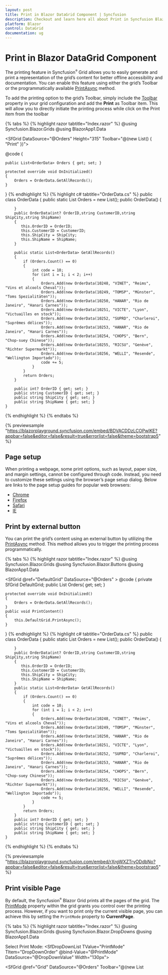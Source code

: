 ```yaml
---
layout: post
title: Print in Blazor DataGrid Component | Syncfusion
description: Checkout and learn here all about Print in Syncfusion Blazor DataGrid component and much more details.
platform: Blazor
control: DataGrid
documentation: ug
---
```


<!-- markdownlint-disable MD033 -->

# Print in Blazor DataGrid Component

The printing feature in Syncfusion<sup style="font-size:70%">&reg;</sup> Grid allows you to easily generate and print a representation of the grid’s content for better offline accessibility and documentation. You can enable this feature using either the grid’s Toolbar or the programmatically available [PrintAsync](https://help.syncfusion.com/cr/blazor/Syncfusion.Blazor.Grids.SfGrid-1.html#Syncfusion_Blazor_Grids_SfGrid_1_PrintAsync) method.

To add the printing option to the grid’s Toolbar, simply include the [Toolbar](https://help.syncfusion.com/cr/blazor/Syncfusion.Blazor.Grids.SfGrid-1.html#Syncfusion_Blazor_Grids_SfGrid_1_Toolbar) property in your grid configuration and add the **Print** as Toolbar item. This will allow you to directly initiate the printing process while click on the Print item from the toolbar

{% tabs %}
{% highlight razor tabtitle="Index.razor" %}
@using Syncfusion.Blazor.Grids
@using BlazorApp1.Data

<SfGrid DataSource="@Orders" Height="315" Toolbar="@(new List<object>() { "Print" })">
    <GridColumns>
        <GridColumn Field=@nameof(OrderData.OrderID) HeaderText="Order ID" TextAlign="TextAlign.Right" Width="140"></GridColumn>
        <GridColumn Field=@nameof(OrderData.CustomerID) HeaderText="Customer ID" Width="120"></GridColumn>
        <GridColumn Field=@nameof(OrderData.ShipCity) HeaderText="Ship City" Width="100"></GridColumn>
        <GridColumn Field=@nameof(OrderData.ShipName) HeaderText="Ship Name" Width="100"></GridColumn>
    </GridColumns>
</SfGrid>

@code {
  
    public List<OrderData> Orders { get; set; }

    protected override void OnInitialized()
    {
        Orders = OrderData.GetAllRecords();
    }   
}
{% endhighlight %}
{% highlight c# tabtitle="OrderData.cs" %}
    public class OrderData
    {
        public static List<OrderData> Orders = new List<OrderData>();
        public OrderData()
        {

        }
        public OrderData(int? OrderID,string CustomerID,string ShipCity,string ShipName)
        {
           this.OrderID = OrderID;
           this.CustomerID = CustomerID;
           this.ShipCity = ShipCity;
           this.ShipName = ShipName;
        }

        public static List<OrderData> GetAllRecords()
        {
            if (Orders.Count() == 0)
            {
                int code = 10;
                for (int i = 1; i < 2; i++)
                {
                    Orders.Add(new OrderData(10248, "VINET", "Reims", "Vins et alcools Cheval"));
                    Orders.Add(new OrderData(10249, "TOMSP", "Münster", "Toms Spezialitäten"));
                    Orders.Add(new OrderData(10250, "HANAR", "Rio de Janeiro", "Hanari Carnes"));
                    Orders.Add(new OrderData(10251, "VICTE", "Lyon", "Victuailles en stock"));
                    Orders.Add(new OrderData(10252, "SUPRD", "Charleroi", "Suprêmes délices"));
                    Orders.Add(new OrderData(10253, "HANAR", "Rio de Janeiro", "Hanari Carnes"));
                    Orders.Add(new OrderData(10254, "CHOPS", "Bern", "Chop-suey Chinese"));
                    Orders.Add(new OrderData(10255, "RICSU", "Genève", "Richter Supermarkt"));
                    Orders.Add(new OrderData(10256, "WELLI", "Resende", "Wellington Importado"));
                    code += 5;
                }
            }
            return Orders;
        }

        public int? OrderID { get; set; }
        public string CustomerID { get; set; }
        public string ShipCity { get; set; }
        public string ShipName { get; set; }
    }
{% endhighlight %}
{% endtabs %}

{% previewsample "https://blazorplayground.syncfusion.com/embed/BDVACDDzLCOPwlKE?appbar=false&editor=false&result=true&errorlist=false&theme=bootstrap5" %}

## Page setup

When printing a webpage, some print options, such as layout, paper size, and margin settings, cannot be configured through code. Instead, you need to customize these settings using the browser’s page setup dialog. Below are links to the page setup guides for popular web browsers:

* [Chrome](https://support.google.com/chrome/answer/1069693?hl=en&visit_id=1-636335333734668335-3165046395&rd=1)
* [Firefox](https://support.mozilla.org/en-US/kb/how-print-web-pages-firefox)
* [Safari](https://www.mintprintables.com/print-tips/adjust-margins-osx/)
* [IE](https://www.helpteaching.com/blog/)

## Print by external button

You can print the grid’s content using an external button by utilizing the [PrintAsync](https://help.syncfusion.com/cr/blazor/Syncfusion.Blazor.Grids.SfGrid-1.html#Syncfusion_Blazor_Grids_SfGrid_1_PrintAsync) method. This method allows you to trigger the printing process programmatically.

{% tabs %}
{% highlight razor tabtitle="Index.razor" %}
@using Syncfusion.Blazor.Grids
@using Syncfusion.Blazor.Buttons
@using BlazorApp1.Data

<SfButton Content="Print" OnClick="PrintContent"></SfButton>
<SfGrid @ref="DefaultGrid" DataSource="@Orders" >
    <GridColumns>
        <GridColumn Field=@nameof(OrderData.OrderID) HeaderText="Order ID" Width="120"></GridColumn>
        <GridColumn Field=@nameof(OrderData.CustomerID) HeaderText="Customer Name" Width="120"></GridColumn>
        <GridColumn Field=@nameof(OrderData.ShipCity) HeaderText="Ship City" Width="130"></GridColumn>
        <GridColumn Field=@nameof(OrderData.ShipName) HeaderText="Ship Name" Width="120"></GridColumn>
    </GridColumns>
</SfGrid>
@code 
{
    private SfGrid<OrderData> DefaultGrid;
    public List<OrderData> Orders{ get; set; }

    protected override void OnInitialized()
    {
        Orders = OrderData.GetAllRecords();
    }
    public void PrintContent()
    {
        this.DefaultGrid.PrintAsync();
    }
}
{% endhighlight %}
{% highlight c# tabtitle="OrderData.cs" %}
    public class OrderData
    {
        public static List<OrderData> Orders = new List<OrderData>();
        public OrderData()
        {

        }
        public OrderData(int? OrderID,string CustomerID,string ShipCity,string ShipName)
        {
           this.OrderID = OrderID;
           this.CustomerID = CustomerID;
           this.ShipCity = ShipCity;
           this.ShipName = ShipName;
        }
        public static List<OrderData> GetAllRecords()
        {
            if (Orders.Count() == 0)
            {
                int code = 10;
                for (int i = 1; i < 2; i++)
                {
                    Orders.Add(new OrderData(10248, "VINET", "Reims", "Vins et alcools Cheval"));
                    Orders.Add(new OrderData(10249, "TOMSP", "Münster", "Toms Spezialitäten"));
                    Orders.Add(new OrderData(10250, "HANAR", "Rio de Janeiro", "Hanari Carnes"));
                    Orders.Add(new OrderData(10251, "VICTE", "Lyon", "Victuailles en stock"));
                    Orders.Add(new OrderData(10252, "SUPRD", "Charleroi", "Suprêmes délices"));
                    Orders.Add(new OrderData(10253, "HANAR", "Rio de Janeiro", "Hanari Carnes"));
                    Orders.Add(new OrderData(10254, "CHOPS", "Bern", "Chop-suey Chinese"));
                    Orders.Add(new OrderData(10255, "RICSU", "Genève", "Richter Supermarkt"));
                    Orders.Add(new OrderData(10256, "WELLI", "Resende", "Wellington Importado"));
                    code += 5;
                }
            }
            return Orders;
        }
        public int? OrderID { get; set; }
        public string CustomerID { get; set; }
        public string ShipCity { get; set; }
        public string ShipName { get; set; }
    }
{% endhighlight %}
{% endtabs %}

{% previewsample "https://blazorplayground.syncfusion.com/embed/rXrgWXZTryODdbNo?appbar=false&editor=false&result=true&errorlist=false&theme=bootstrap5" %}

## Print visible Page

By default, the Syncfusion<sup style="font-size:70%">&reg;</sup> Blazor Grid prints all the pages of the grid. The [PrintMode](https://help.syncfusion.com/cr/blazor/Syncfusion.Blazor.Charts.ChartSeries.html#Syncfusion_Blazor_Charts_ChartSeries_DashArray) property within the grid grants you control over the printing process. However, if you want to print only the current visible page, you can achieve this by setting the `PrintMode` property to **CurrentPage**.

{% tabs %}
{% highlight razor tabtitle="Index.razor" %}
@using Syncfusion.Blazor.Grids
@using Syncfusion.Blazor.DropDowns
@using BlazorApp1.Data

<label>Select Print Mode: </label>
<SfDropDownList TValue="PrintMode" TItem="DropDownOrder" @bind-Value="@PrintMode" DataSource="@DropDownValue" Width="130px">
    <DropDownListFieldSettings Text="Text" Value="Value"></DropDownListFieldSettings>
    <DropDownListEvents ValueChange="OnValueChange" TValue="PrintMode" TItem="DropDownOrder"></DropDownListEvents>
</SfDropDownList>

<SfGrid @ref="Grid" DataSource="@Orders" Toolbar="@(new List<object>() { "Print" })" PrintMode="@PrintMode" AllowPaging="true">
    <GridPageSettings PageSize="6"></GridPageSettings>
    <GridColumns>
        <GridColumn Field=@nameof(OrderData.OrderID) HeaderText="Order ID" TextAlign="TextAlign.Right" Width="120"></GridColumn>
        <GridColumn Field=@nameof(OrderData.CustomerID) HeaderText="Customer Name" Width="120"></GridColumn>
        <GridColumn Field=@nameof(OrderData.ShipCity) HeaderText="Ship City" TextAlign="TextAlign.Right" Width="130" Type="ColumnType.Date"></GridColumn>
        <GridColumn Field=@nameof(OrderData.ShipName) HeaderText="Ship Name" TextAlign="TextAlign.Right" Width="120"></GridColumn>
    </GridColumns>
</SfGrid>
@code {
    private SfGrid<OrderData> Grid;
    public List<OrderData> Orders { get; set; }
    public PrintMode PrintMode { get; set; } = PrintMode.AllPages;
   
    protected override void OnInitialized()
    {
        Orders = OrderData.GetAllRecords();
    }
    public class DropDownOrder
    {
        public string Text { get; set; }
        public PrintMode Value { get; set; }
    }
    List<DropDownOrder> DropDownValue = new List<DropDownOrder>
    {
        new DropDownOrder() { Text = "All Pages", Value = PrintMode.AllPages },
        new DropDownOrder() { Text = "Current Page", Value = PrintMode.CurrentPage },

    };
    public void OnValueChange(ChangeEventArgs<PrintMode, DropDownOrder> Args)
    {
        PrintMode = Args.Value;
        Grid.Refresh();
    }
}
{% endhighlight %}
{% highlight c# tabtitle="OrderData.cs" %}
public class OrderData
    {
        public static List<OrderData> Orders = new List<OrderData>();   
        public OrderData()
        {

        }
        public OrderData(int? OrderID, string CustomerID, string ShipCity,string ShipName)
        {
            this.OrderID = OrderID;
            this.CustomerID = CustomerID;
            this.ShipCity = ShipCity;
            this.ShipName= ShipName;         
        }
        public static List<OrderData> GetAllRecords()
        {
            if (Orders.Count() == 0)
            {
                int code = 10;
                for (int i = 1; i < 3; i++)
                {
                    Orders.Add(new OrderData(10248, "ALFKI", "Reims", "Vins et alcools Chev"));
                    Orders.Add(new OrderData(10249, "ANANTR", "Münster", "Toms Spezialitäten"));
                    Orders.Add(new OrderData(10250, "ANTON", "Rio de Janeiro", "Hanari Carnes"));
                    Orders.Add(new OrderData(10251, "BLONP", "Lyon", "Victuailles en stock"));
                    Orders.Add(new OrderData(10252, "BOLID", "Charleroi", "Suprêmes délices"));
                    Orders.Add(new OrderData(10253, "ANTON", "Lyon", "Victuailles en stock"));
                    Orders.Add(new OrderData(10254, "BLONP", "Rio de Janeiro", "Hanari Carnes"));
                    Orders.Add(new OrderData(10255, "BOLID", "Münster", "Toms Spezialitäten"));
                    Orders.Add(new OrderData(10256, "ALFKI", "Reims", "Vins et alcools Chev"));                   
                    code += 5;
                }
            }
            return Orders;
        }
        public int? OrderID { get; set; }
        public string CustomerID { get; set; }
        public string ShipCity { get; set; }
        public string ShipName { get; set; }
    }
{% endhighlight %}
{% endtabs %}

{% previewsample "https://blazorplayground.syncfusion.com/embed/BthAWMNUhrlcjXzc?appbar=false&editor=false&result=true&errorlist=false&theme=bootstrap5" %}

<!-- Print the hierarchy datagrid

By default, the datagrid will print the master and expanded child grids alone. You can change the print option by using the [`HierarchyPrintMode`](https://help.syncfusion.com/cr/blazor/Syncfusion.Blazor.Charts.ChartSeries.html#Syncfusion_Blazor_Charts_ChartSeries_Type) property of the Grid component. The available options are,

Mode |Behavior
-----|-----
Expanded |Prints the master datagrid with expanded child grids.
All |Prints the master datagrid with all the child grids.
None |Prints the master datagrid alone.

This is demonstrated in the below sample code,

```cshtml
@using Syncfusion.Blazor.Grids

@{
    GridModel<object> ChildGridData = new GridModel<object>()
    {
        DataSource = Orders,
        QueryString = "EmployeeID",
        Columns = new List<GridColumn> {
            new GridColumn() { Field="OrderID", HeaderText="OrderID", Width="110" },
            new GridColumn() { Field="CustomerName", HeaderText="CustomerName", Width="110"},
            new GridColumn() { Field="ShipCountry", HeaderText="ShipCountry", Width="110" }
        }
    };
}
<SfGrid DataSource="@Employees" Toolbar="@(new List<object>() { "Print" })" HierarchyPrintMode=HierarchyGridPrintMode.Expanded ChildGrid="ChildGridData" Height="315px">
    <GridColumns>
        <GridColumn Field=@nameof(EmployeeData.EmployeeID) HeaderText="EmployeeID" Width="110"> </GridColumn>
        <GridColumn Field=@nameof(EmployeeData.FirstName) HeaderText="First Name" Width="110"> </GridColumn>
        <GridColumn Field=@nameof(EmployeeData.City) HeaderText="Last Name" Width="110"></GridColumn>
        <GridColumn Field=@nameof(EmployeeData.Country) HeaderText="Country" Width="110"></GridColumn>
    </GridColumns>
</SfGrid>

@code{
    public List<EmployeeData> Employees { get; set; }

    public List<Order> Orders { get; set; }

    protected override void OnInitialized()
    {
        Employees = Enumerable.Range(1, 9).Select(x => new EmployeeData()
        {
            EmployeeID = x,
            FirstName = (new string[] { "Nancy", "Andrew", "Janet", "Margaret", "Steven" })[new Random().Next(5)],
            City = (new string[] { "Seattle", "Tacoma", "Redmond", "Kirkland", "London" })[new Random().Next(5)],
            Country = (new string[] { "USA", "UK" })[new Random().Next(2)],
        }).ToList();

        Orders = Enumerable.Range(1, 9).Select(x => new Order()
        {
            EmployeeID = x,
            OrderID = 1000 + x,
            CustomerName = (new string[] { "Nancy", "Andrew" })[new Random().Next(2)],
            ShipCountry = (new string[] { "USA", "UK" })[new Random().Next(2)],
        }).ToList();
    }

    public class EmployeeData
    {
        public int? EmployeeID { get; set; }
        public string FirstName { get; set; }
        public string LastName { get; set; }
        public string Title { get; set; }
        public DateTime? HireDate { get; set; }
        public string City { get; set; }
        public string Country { get; set; }
    }

    public class Order
    {
        public int? EmployeeID { get; set; }
        public int? OrderID { get; set; }
        public string CustomerName { get; set; }
        public string ShipCountry { get; set; }
    }
}
```

The following image represents Hierarchial Grid with print toolbar item,
![Print Hierarchial Grid Content](./images/grid-hierarchial-print.png) -->

## Print large number of columns

When printing a grid with a large number of columns, the browser’s default page size (usually A4) might not be sufficient to display all the columns properly. As a result, the browser’s print preview may automatically hide the overflowed content, leading to a cut-off appearance.

To show a large number of columns when printing, you can adjust the scale option from the print option panel based on your content size. This will allow you to fit the entire grid content within the printable area.

![Printing large number of columns in Blazor DataGrid.](./images/blazor-datagrid-print-large-columns.png)

<!-- Show or hide columns while Printing

You can show a hidden column or hide a visible column while printing the datagrid using ToolbarClick and PrintComplete events.

In the ToolbarClick event, we can show or hide columns by modifying the Visible property value of the GridColumn component.

Then in the PrintComplete event, we can reverse the state back to the previous state.

In the below example, we have **CustomerID** as a hidden column in the datagrid. While printing, we have changed **CustomerID** to visible column and **Freight** as hidden column.

```cshtml
@using Syncfusion.Blazor.Grids
@using Syncfusion.Blazor.Navigations

<SfGrid DataSource="@Orders" Toolbar="@(new List<object>() { "Print" })" PrintMode=PrintMode.CurrentPage AllowPaging="true">
    <GridEvents PrintComplete="OnPrintComplete" OnToolbarClick="ToolbarClicked" TValue="Order"></GridEvents>
    <GridPageSettings PageSize="8"></GridPageSettings>
    <GridColumns>
        <GridColumn Field=@nameof(Order.OrderID) HeaderText="Order ID" TextAlign="TextAlign.Right" Width="120"></GridColumn>
        <GridColumn Field=@nameof(Order.CustomerID) HeaderText="Customer Name" Visible="@CustomerIDVisibility" Width="120"></GridColumn>
        <GridColumn Field=@nameof(Order.OrderDate) HeaderText=" Order Date" Format="d" TextAlign="TextAlign.Right" Width="130" Type="ColumnType.Date"></GridColumn>
        <GridColumn Field=@nameof(Order.Freight) HeaderText="Freight" Format="C2" TextAlign="TextAlign.Right" Visible="@FreightVisibility" Width="120"></GridColumn>
    </GridColumns>
</SfGrid>

@code{

    public List<Order> Orders { get; set; }

    public bool CustomerIDVisibility = false;

    public bool FreightVisibility = true;

    protected override void OnInitialized()
    {
        Orders = Enumerable.Range(1, 75).Select(x => new Order()
        {
            OrderID = 1000 + x,
            CustomerID = (new string[] { "ALFKI", "ANANTR", "ANTON", "BLONP", "BOLID" })[new Random().Next(5)],
            Freight = 2.1 * x,
            OrderDate = DateTime.Now.AddDays(-x),
        }).ToList();
    }

    public class Order
    {
        public int? OrderID { get; set; }
        public string CustomerID { get; set; }
        public DateTime? OrderDate { get; set; }
        public double? Freight { get; set; }
    }

    public void ToolbarClicked(ClickEventArgs args)
    {
        this.CustomerIDVisibility = true;
        this.FreightVisibility = false;
    }

    public void OnPrintComplete(args)
    {
        this.CustomerIDVisibility = false;
        this.FreightVisibility = true;
    }
}
``` -->

## Limitations of printing large data

Printing a large volume of data all at once in the grid can have certain limitations due to potential browser performance issues. Rendering numerous DOM elements on a single page can lead to browser slowdowns or even hang the browser. The grid offers a solution to manage extensive datasets through virtualization. However, it’s important to note that virtualization for both rows and columns is not feasible during the printing process.

If printing all the data remains a requirement, an alternative approach is recommended. Exporting the grid data to formats like [Excel](https://blazor.syncfusion.com/documentation/datagrid/excel-exporting) or [CSV](https://blazor.syncfusion.com/documentation/datagrid/excel-exporting) or [Pdf](https://blazor.syncfusion.com/documentation/datagrid/pdf-export) is advised. This exported data can then be printed using non-web-based applications, mitigating the potential performance challenges associated with printing large datasets directly from the browser.

> You can refer to our [Blazor DataGrid](https://www.syncfusion.com/blazor-components/blazor-datagrid) feature tour page for its groundbreaking feature representations. You can also explore our [Blazor DataGrid example](https://blazor.syncfusion.com/demos/datagrid/overview?theme=bootstrap5) to understand how to present and manipulate data.